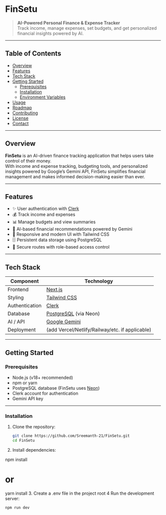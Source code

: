 # FinSetu

> **AI-Powered Personal Finance & Expense Tracker**  
> Track income, manage expenses, set budgets, and get personalized financial insights powered by AI.

---

## Table of Contents

- [Overview](#overview)
- [Features](#features)
- [Tech Stack](#tech-stack)
- [Getting Started](#getting-started)
  - [Prerequisites](#prerequisites)
  - [Installation](#installation)
  - [Environment Variables](#environment-variables)
- [Usage](#usage)
- [Roadmap](#roadmap)
- [Contributing](#contributing)
- [License](#license)
- [Contact](#contact)

---

## Overview

**FinSetu** is an AI-driven finance tracking application that helps users take control of their money.  
With income and expense tracking, budgeting tools, and personalized insights powered by Google’s Gemini API, FinSetu simplifies financial management and makes informed decision-making easier than ever.

---

## Features

- ✨ User authentication with [Clerk](https://clerk.com)  
- 💰 Track income and expenses  
- 📊 Manage budgets and view summaries  
- 🤖 AI-based financial recommendations powered by Gemini  
- 📱 Responsive and modern UI with Tailwind CSS  
- 🗄️ Persistent data storage using PostgreSQL  
- 🔐 Secure routes with role-based access control  

---

## Tech Stack

| Component     | Technology                      |
|---------------|----------------------------------|
| Frontend      | [Next.js](https://nextjs.org)   |
| Styling       | [Tailwind CSS](https://tailwindcss.com) |
| Authentication| [Clerk](https://clerk.com)      |
| Database      | [PostgreSQL](https://www.postgresql.org) (via Neon) |
| AI / API      | [Google Gemini](https://ai.google.dev/) |
| Deployment    | (add Vercel/Netlify/Railway/etc. if applicable) |

---

## Getting Started

### Prerequisites

- Node.js (v18+ recommended)  
- npm or yarn  
- PostgreSQL database (FinSetu uses [Neon](https://neon.tech))  
- Clerk account for authentication  
- Gemini API key  

---

### Installation

1. Clone the repository:

   ```bash
   git clone https://github.com/Sreemanth-21/FinSetu.git
   cd FinSetu
2. Install dependencies:

  npm install
  # or
  yarn install
3. Create a .env file in the project root
4 Run the development server:

    npm run dev

